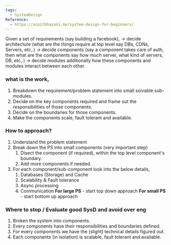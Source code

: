 ```yaml
---
tags:
  - SystemDesign
Reference:
  - https://arpitbhayani.me/system-design-for-beginners/
---
```

Given a set of requirements (say building a facebook),
-> decide architecture (what are the things require at top level say DBs, CDNs, Servers, etc,.)
-> decide components (say a component takes care of auth, then what are the components say how much server, what kind of servers, DB, etc,.)
-> decide modules
additionally how these components and modules interact between each other.

### what is the work,

1. Breakdown the requirement/problem statement into small solvable sub-modules.
2. Decide on the key components required and frame out the responsibilities of those components.
3. Decide on the boundaries for those components.
4. Make the components scale, fault tolerant and available.

### How to approach?

1. Understand the problem statement
2. Break down the PS into small components (very important step)
	1. Disect the component (if required), within the top level component's boundary.
	2. Add more components if needed.
3. For each component/sub-component look into the below details,
	1. Databases (Storage) and Cache
	2. Scalability & Fault tolerance
	3. Async processing
	4. Communication
**For large PS** - start top down approach
**For small PS** - start bottom up approach

### Where to stop / Evaluate good SysD and avoid over eng

1. Broken the system into components.
2. Every components have their responsibilities and boundaries defined.
3. For every components we have the (slight) technical details figured out.
4. Each components (in isolation) is scalable, fault tolerant and available.